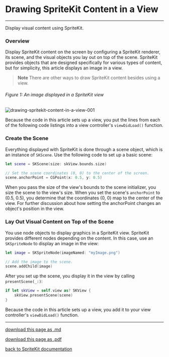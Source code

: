 # Drawing SpriteKit Content in a View

---------------------

Display visual content using SpriteKit.

### Overview

Display SpriteKit content on the screen by configuring a SpriteKit renderer, its scene, and the visual objects you lay out on top of the scene. SpriteKit provides objects that are designed specifically for various types of content, but for simplicity, this article displays an image in a view.

> __Note__
> There are other ways to draw SpriteKit content besides using a view.

###### Figure 1: An image displayed in a SpriteKit view

![drawing-spritekit-content-in-a-view-001](/images/drawing-spritekit-content-in-a-view-001.png)

Because the code in this article sets up a view, you put the lines from each of the following code listings into a view controller's `viewDidLoad()` function.

### Create the Scene

Everything displayed with SpriteKit is done through a scene object, which is an instance of `SKScene`. Use the following code to set up a basic scene:

```swift
let scene = SKScene(size: skView.bounds.size)

// Set the scene coordinates (0, 0) to the center of the screen.
scene.anchorPoint = CGPoint(x: 0.5, y: 0.5)
```

When you pass the size of the view's bounds to the scene initializer, you size the scene to the view's size. When you set the scene's `anchorPoint` to (0.5, 0.5), you determine that the coordinates (0, 0) map to the center of the view.
For further discussion about how setting the anchorPoint changes an object's position in the view.

### Lay Out Visual Content on Top of the Scene

You use node objects to display graphics in a SpriteKit view. SpriteKit provides different nodes depending on the content. In this case, use an `SKSpriteNode` to display an image in the view:

```swift
let image = SKSpriteNode(imageNamed: "myImage.png")

// Add the image to the scene.
scene.addChild(image)
```

After you set up the scene, you display it in the view by calling `presentScene(_:)`:

```swift
if let skView = self.view as? SKView { 
    skView.presentScene(scene)
}
```

Because the code in this article sets up a view, you add it to your view controller's `viewDidLoad()` function.

---------------------------------

[download this page as .md](https://raw.githubusercontent.com/retrokid/retrokid.github.io/master/tech_notes/spritekit_documentation/drawing-spritekit-content-in-a-view.md)

[download this page as .pdf](https://github.com/retrokid/retrokid.github.io/raw/master/tech_notes/spritekit_documentation/drawing-spritekit-content-in-a-view.pdf)

[back to SpriteKit documentation](./spritekit-documentation)











